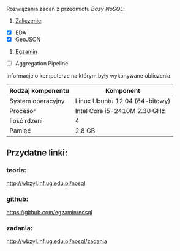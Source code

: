 Rozwiązania zadań z przedmiotu *Bazy NoSQL*:

1. [Zaliczenie](zaliczenie.md):
 - [x] EDA
 - [x] GeoJSON
1. [Egzamin](egzamin.md)
 - [ ] Aggregation Pipeline

Informacje o komputerze na którym były wykonywane obliczenia:

| Rodzaj komponentu     | Komponent                       |
|-----------------------|---------------------------------|
| System operacyjny     | Linux Ubuntu 12.04 (64-bitowy)  |
| Procesor              | Intel Core i5-2410M 2.30 GHz    |
| Ilość rdzeni          | 4                               |
| Pamięć                | 2,8 GB                          |

## Przydatne linki:

### teoria:
http://wbzyl.inf.ug.edu.pl/nosql
### github:
https://github.com/egzamin/nosql
### zadania:
http://wbzyl.inf.ug.edu.pl/nosql/zadania
